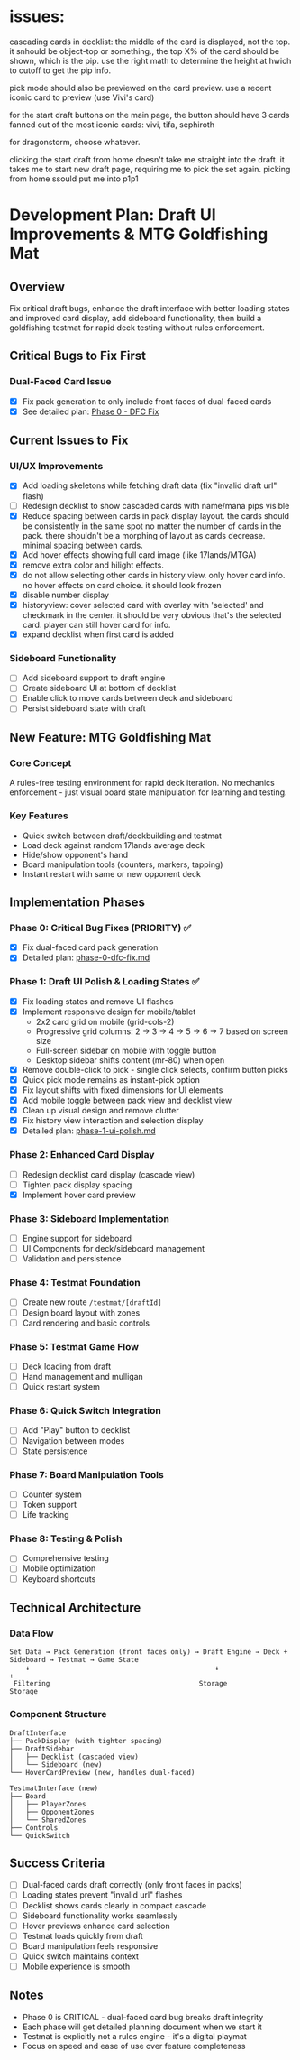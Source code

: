 # issues:

<issue>
  cascading cards in decklist:
  the middle of the card is displayed, not the top. it snhould be object-top or something., the top X% of the card should be shown, which is the pip. use the right math to determine the height at hwich to cutoff to get the pip info.
</issue>

pick mode should also be previewed on the card preview.
use a recent iconic card to preview (use Vivi's card)

for the start draft buttons on the main page, the button should have 3 cards fanned out of the most iconic cards: vivi, tifa, sephiroth

for dragonstorm, choose whatever.

<issue>
  clicking the start draft from home doesn't take me straight into the draft. it takes me to start new draft page, requiring me to pick the set again. picking from home ssould put me into p1p1
</issue>


# Development Plan: Draft UI Improvements & MTG Goldfishing Mat

## Overview
Fix critical draft bugs, enhance the draft interface with better loading states and improved card display, add sideboard functionality, then build a goldfishing testmat for rapid deck testing without rules enforcement.

## Critical Bugs to Fix First

### Dual-Faced Card Issue
- [x] Fix pack generation to only include front faces of dual-faced cards
- [x] See detailed plan: [Phase 0 - DFC Fix](./phase-0-dfc-fix.md)

## Current Issues to Fix

### UI/UX Improvements
- [x] Add loading skeletons while fetching draft data (fix "invalid draft url" flash)
- [ ] Redesign decklist to show cascaded cards with name/mana pips visible
- [x] Reduce spacing between cards in pack display layout. the cards should be consistently in the same spot no matter the number of cards in the pack. there shouldn't be a morphing of layout as cards decrease. minimal spacing between cards.
- [x] Add hover effects showing full card image (like 17lands/MTGA)
- [x] remove extra color and hilight effects. 
- [x] do not allow selecting other cards in history view. only hover card info. no hover effects on card choice. it should look frozen
- [x] disable number display
- [x] historyview: cover selected card with overlay with 'selected' and checkmark in the center. it should be very obvious that's the selected card. player can still hover card for info.
- [x] expand decklist when first card is added

### Sideboard Functionality
- [ ] Add sideboard support to draft engine
- [ ] Create sideboard UI at bottom of decklist
- [ ] Enable click to move cards between deck and sideboard
- [ ] Persist sideboard state with draft

## New Feature: MTG Goldfishing Mat

### Core Concept
A rules-free testing environment for rapid deck iteration. No mechanics enforcement - just visual board state manipulation for learning and testing.

### Key Features
- Quick switch between draft/deckbuilding and testmat
- Load deck against random 17lands average deck
- Hide/show opponent's hand
- Board manipulation tools (counters, markers, tapping)
- Instant restart with same or new opponent deck

## Implementation Phases

### Phase 0: Critical Bug Fixes (PRIORITY) ✅
- [x] Fix dual-faced card pack generation
- [x] Detailed plan: [phase-0-dfc-fix.md](./phase-0-dfc-fix.md)

### Phase 1: Draft UI Polish & Loading States ✅
- [x] Fix loading states and remove UI flashes
- [x] Implement responsive design for mobile/tablet
  - 2x2 card grid on mobile (grid-cols-2)
  - Progressive grid columns: 2 → 3 → 4 → 5 → 6 → 7 based on screen size
  - Full-screen sidebar on mobile with toggle button
  - Desktop sidebar shifts content (mr-80) when open
- [x] Remove double-click to pick - single click selects, confirm button picks
- [x] Quick pick mode remains as instant-pick option
- [x] Fix layout shifts with fixed dimensions for UI elements
- [x] Add mobile toggle between pack view and decklist view
- [x] Clean up visual design and remove clutter
- [x] Fix history view interaction and selection display
- [x] Detailed plan: [phase-1-ui-polish.md](./phase-1-ui-polish.md)

### Phase 2: Enhanced Card Display
- [ ] Redesign decklist card display (cascade view)
- [ ] Tighten pack display spacing
- [x] Implement hover card preview

### Phase 3: Sideboard Implementation
- [ ] Engine support for sideboard
- [ ] UI Components for deck/sideboard management
- [ ] Validation and persistence

### Phase 4: Testmat Foundation
- [ ] Create new route `/testmat/[draftId]`
- [ ] Design board layout with zones
- [ ] Card rendering and basic controls

### Phase 5: Testmat Game Flow
- [ ] Deck loading from draft
- [ ] Hand management and mulligan
- [ ] Quick restart system

### Phase 6: Quick Switch Integration
- [ ] Add "Play" button to decklist
- [ ] Navigation between modes
- [ ] State persistence

### Phase 7: Board Manipulation Tools
- [ ] Counter system
- [ ] Token support
- [ ] Life tracking

### Phase 8: Testing & Polish
- [ ] Comprehensive testing
- [ ] Mobile optimization
- [ ] Keyboard shortcuts

## Technical Architecture

### Data Flow
```
Set Data → Pack Generation (front faces only) → Draft Engine → Deck + Sideboard → Testmat → Game State
    ↓                                              ↓                                         ↓
 Filtering                                     Storage                                   Storage
```

### Component Structure
```
DraftInterface
├── PackDisplay (with tighter spacing)
├── DraftSidebar
│   ├── Decklist (cascaded view)
│   └── Sideboard (new)
└── HoverCardPreview (new, handles dual-faced)

TestmatInterface (new)
├── Board
│   ├── PlayerZones
│   ├── OpponentZones
│   └── SharedZones
├── Controls
└── QuickSwitch
```

## Success Criteria
- [ ] Dual-faced cards draft correctly (only front faces in packs)
- [ ] Loading states prevent "invalid url" flashes
- [ ] Decklist shows cards clearly in compact cascade
- [ ] Sideboard functionality works seamlessly
- [ ] Hover previews enhance card selection
- [ ] Testmat loads quickly from draft
- [ ] Board manipulation feels responsive
- [ ] Quick switch maintains context
- [ ] Mobile experience is smooth

## Notes
- Phase 0 is CRITICAL - dual-faced card bug breaks draft integrity
- Each phase will get detailed planning document when we start it
- Testmat is explicitly not a rules engine - it's a digital playmat
- Focus on speed and ease of use over feature completeness
